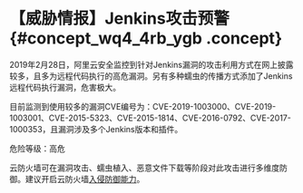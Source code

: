 # 【威胁情报】Jenkins攻击预警 {#concept_wq4_4rb_ygb .concept}

2019年2月28日，阿里云安全监控到针对Jenkins漏洞的攻击利用方式在网上披露较多，且多为远程代码执行的高危漏洞。另有多种蠕虫的传播方式添加了Jenkins远程代码执行漏洞，危害极大。

目前监测到使用较多的漏洞CVE编号为：CVE-2019-1003000、CVE-2019-1003001、CVE-2015-5323、CVE-2015-1814、CVE-2016-0792、CVE-2017-1000353，且漏洞涉及多个Jenkins版本和插件。

危险等级：高危

云防火墙可在漏洞攻击、蠕虫植入、恶意文件下载等阶段对此攻击进行多维度防御。建议开启云防火墙[入侵防御能力](../../../../../cn.zh-CN/用户指南/安全策略/入侵防御策略.md#)。

